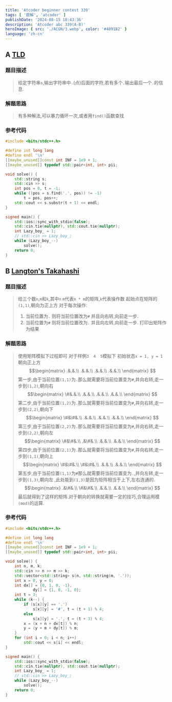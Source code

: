 ```yaml
---
title: 'Atcoder beginner contest 339'
tags: [ '题解', 'atcoder' ]
publishDate: '2024-08-15 18:43:36'
description: 'Atcoder abc 339(A-B)'
heroImage: { src: './ACGN/3.webp', color: '#4891B2' }
language: 'zh-cn'
---
```

## A [TLD](https://atcoder.jp/contests/abc339/tasks/abc339_a)

### 题目描述
>给定字符串`s`,输出字符串中`.`(点)后面的字符,若有多个`.`输出最后一个`.`的信息.
### 解题思路
>有多种解法,可以暴力循环一次,或者用`find()`函数查找

### 参考代码
```cpp
#include <bits/stdc++.h>

#define int long long
#define endl '\n'
[[maybe_unused]]const int INF = 1e9 + 1;
[[maybe_unused]] typedef std::pair<int, int> pii;

void solve() {
    std::string s;
    std::cin >> s;
    int pos = 0, t = -1;
    while ((pos = s.find('.', pos)) != -1)
        t = pos, pos++;
    std::cout << s.substr(t + 1) << endl;
}

signed main() {
    std::ios::sync_with_stdio(false);
    std::cin.tie(nullptr), std::cout.tie(nullptr);
    int Lazy_boy_ = 1;
    // std::cin >> Lazy_boy_;
    while (Lazy_boy_--)
        solve();
    return 0;
}
```

## B [Langton's Takahashi ](https://atcoder.jp/contests/abc339/tasks/abc339_b)

### 题目描述
> 给三个数`n`,`m`和`k`,其中`n` `m`代表`n * m`的矩阵,`k`代表操作数
> 起始点在矩阵的`(1,1)`,朝向为正上方
> 对于每次操作:
> 1. 当前位置为`.` 则将当前位置改为`#` 并且向右转,向前走一步.
> 2. 当前位置为`#` 则将当前位置改为`.` 并且向左转,向前走一步.
> 打印出矩阵作为结果
### 解题思路
>使用矩阵模拟下过程即可
>对于样例`3  4  5`模拟下
>初始状态`x = 1, y = 1`朝向正上方
$$\begin{matrix}
.&.&.\\
.&.&.\\
.&.&.\\
.&.&.\\
\end{matrix}
$$
第一步,由于当前位置`(1,1)`为`.`那么就需要将当前位置变为`#`,并向右转,走一步到`(1,2)`,朝向右
$$\begin{matrix}
\#&.&.\\
.&.&.\\
.&.&.\\
.&.&.\\
\end{matrix}
$$
第二步,由于当前位置`(1,2)`为`.`那么就需要将当前位置变为`#`,并向右转,走一步到`(2,2)`,朝向下
$$\begin{matrix}
\#&\#&.\\
.&.&.\\
.&.&.\\
.&.&.\\
\end{matrix}
$$
第三步,由于当前位置`(2,2)`为`.`那么就需要将当前位置变为`#`,并向右转,走一步到`(2,2)`,朝向左
$$\begin{matrix}
\#&\#&.\\
.&\#&.\\
.&.&.\\
.&.&.\\
\end{matrix}
$$
第四步,由于当前位置`(2,1)`为`.`那么就需要将当前位置变为`#`,并向右转,走一步到`(1,1)`,朝向上
$$\begin{matrix}
\#&\#&.\\
\#&\#&.\\
.&.&.\\
.&.&.\\
\end{matrix}
$$
第五步,由于当前位置`(1,1)`为`#`那么就需要将当前位置变为`.`,并向左转,走一步到`(1,3)`,朝向左
,此处能到`(1,3)`是因为矩阵相当于上下,左右连通的.
$$\begin{matrix}
.&\#&.\\
\#&\#&.\\
.&.&.\\
.&.&.\\
\end{matrix}
$$
最后就得到了这样的矩阵.对于朝向的转换就需要一定的技巧,合理运用模`(mod)`的运算.
### 参考代码
```cpp
#include <bits/stdc++.h>

#define int long long
#define endl '\n'
[[maybe_unused]]const int INF = 1e9 + 1;
[[maybe_unused]] typedef std::pair<int, int> pii;

void solve() {
    int n, m, k;
    std::cin >> n >> m >> k;
    std::vector<std::string> s(n, std::string(m, '.'));
    int x = 0, y = 0;
    int dx[] = {0, 1, 0, -1},
            dy[] = {1, 0, -1, 0};
    int t = 3;
    while (k--) {
        if (s[x][y] == '.')
            s[x][y] = '#', t = (t + 1) % 4;
        else
            s[x][y] = '.', t = (t + 3) % 4;
        x = (x + n + dx[t]) % n;
        y = (y + m + dy[t]) % m;
    }
    for (int i = 0; i < n; i++)
        std::cout << s[i] << endl;
}

signed main() {
    std::ios::sync_with_stdio(false);
    std::cin.tie(nullptr), std::cout.tie(nullptr);
    int Lazy_boy_ = 1;
    // std::cin >> Lazy_boy_;
    while (Lazy_boy_--)
        solve();
    return 0;
}
```
